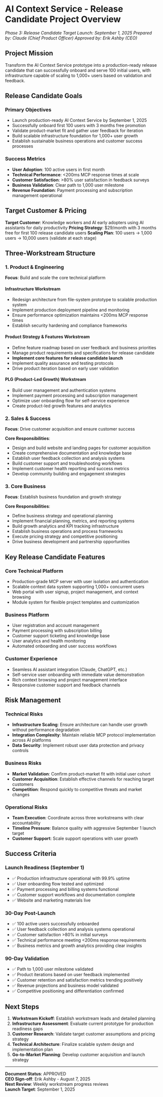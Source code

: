 # AI Context Service - Release Candidate Project Overview
*Phase 3: Release Candidate*
*Target Launch: September 1, 2025*
*Prepared by: Claude (Chief Product Officer)*
*Approved by: Erik Ashby (CEO)*

## Project Mission

Transform the AI Context Service prototype into a production-ready release candidate that can successfully onboard and serve 100 initial users, with infrastructure capable of scaling to 1,000+ users based on validation and feedback.

## Release Candidate Goals

### **Primary Objectives**
- Launch production-ready AI Context Service by September 1, 2025
- Successfully onboard first 100 users with 3 months free promotion
- Validate product-market fit and gather user feedback for iteration
- Build scalable infrastructure foundation for 1,000+ user growth
- Establish sustainable business operations and customer success processes

### **Success Metrics**
- **User Adoption**: 100 active users in first month
- **Technical Performance**: <200ms MCP response times at scale
- **Customer Satisfaction**: >80% user satisfaction in feedback surveys
- **Business Validation**: Clear path to 1,000 user milestone
- **Revenue Foundation**: Payment processing and subscription management operational

## Target Customer & Pricing

**Target Customer**: Knowledge workers and AI early adopters using AI assistants for daily productivity
**Pricing Strategy**: $29/month with 3 months free for first 100 release candidate users
**Scaling Plan**: 100 users → 1,000 users → 10,000 users (validate at each stage)

## Three-Workstream Structure

### **1. Product & Engineering**
**Focus**: Build and scale the core technical platform

#### **Infrastructure Workstream**
- Redesign architecture from file-system prototype to scalable production system
- Implement production deployment pipeline and monitoring
- Ensure performance optimization maintains <200ms MCP response times
- Establish security hardening and compliance frameworks

#### **Product Strategy & Features Workstream**
- Define feature roadmap based on user feedback and business priorities
- Manage product requirements and specifications for release candidate
- **Implement core features for release candidate launch**
- Implement quality assurance and testing protocols
- Drive product iteration based on early user validation

#### **PLG (Product-Led Growth) Workstream**
- Build user management and authentication systems
- Implement payment processing and subscription management
- Optimize user onboarding flow for self-service experience
- Create product-led growth features and analytics

### **2. Sales & Success**
**Focus**: Drive customer acquisition and ensure customer success

**Core Responsibilities**:
- Design and build website and landing pages for customer acquisition
- Create comprehensive documentation and knowledge base
- Establish user feedback collection and analysis systems
- Build customer support and troubleshooting workflows
- Implement customer health reporting and success metrics
- Develop community building and engagement strategies

### **3. Core Business**
**Focus**: Establish business foundation and growth strategy

**Core Responsibilities**:
- Define business strategy and operational planning
- Implement financial planning, metrics, and reporting systems
- Build growth analytics and KPI tracking infrastructure
- Establish business operations and process frameworks
- Execute pricing strategy and competitive positioning
- Drive business development and partnership opportunities

## Key Release Candidate Features

### **Core Technical Platform**
- Production-grade MCP server with user isolation and authentication
- Scalable context data system supporting 1,000+ concurrent users
- Web portal with user signup, project management, and context browsing
- Module system for flexible project templates and customization

### **Business Platform**
- User registration and account management
- Payment processing with subscription billing
- Customer support ticketing and knowledge base
- User analytics and health monitoring
- Automated onboarding and user success workflows

### **Customer Experience**
- Seamless AI assistant integration (Claude, ChatGPT, etc.)
- Self-service user onboarding with immediate value demonstration
- Rich context browsing and project management interface
- Responsive customer support and feedback channels

## Risk Management

### **Technical Risks**
- **Infrastructure Scaling**: Ensure architecture can handle user growth without performance degradation
- **Integration Complexity**: Maintain reliable MCP protocol implementation across AI platforms
- **Data Security**: Implement robust user data protection and privacy controls

### **Business Risks**
- **Market Validation**: Confirm product-market fit with initial user cohort
- **Customer Acquisition**: Establish effective channels for reaching target customers
- **Competition**: Respond quickly to competitive threats and market changes

### **Operational Risks**
- **Team Execution**: Coordinate across three workstreams with clear accountability
- **Timeline Pressure**: Balance quality with aggressive September 1 launch target
- **Customer Support**: Scale support operations with user growth

## Success Criteria

### **Launch Readiness (September 1)**
- ✅ Production infrastructure operational with 99.9% uptime
- ✅ User onboarding flow tested and optimized
- ✅ Payment processing and billing systems functional
- ✅ Customer support workflows and documentation complete
- ✅ Website and marketing materials live

### **30-Day Post-Launch**
- ✅ 100 active users successfully onboarded
- ✅ User feedback collection and analysis systems operational
- ✅ Customer satisfaction >80% in initial surveys
- ✅ Technical performance meeting <200ms response requirements
- ✅ Business metrics and growth analytics providing clear insights

### **90-Day Validation**
- ✅ Path to 1,000 user milestone validated
- ✅ Product iterations based on user feedback implemented
- ✅ Customer retention and satisfaction metrics trending positively
- ✅ Revenue projections and business model validated
- ✅ Competitive positioning and differentiation confirmed

## Next Steps

1. **Workstream Kickoff**: Establish workstream leads and detailed planning
2. **Infrastructure Assessment**: Evaluate current prototype for production readiness gaps
3. **Customer Research**: Validate target customer assumptions and pricing strategy
4. **Technical Architecture**: Finalize scalable system design and implementation plan
5. **Go-to-Market Planning**: Develop customer acquisition and launch strategy

---

**Document Status**: APPROVED  
**CEO Sign-off**: Erik Ashby - August 7, 2025  
**Next Review**: Weekly workstream progress reviews  
**Launch Target**: September 1, 2025